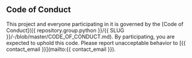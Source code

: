 ## Code of Conduct

This project and everyone participating in it is governed by the [Code of Conduct]({{ repository.group.python }}/{{ SLUG }}/-/blob/master/CODE_OF_CONDUCT.md). By participating, you are expected to uphold this code. Please report unacceptable behavior to [{{ contact_email }}](mailto:{{ contact_email }}).
